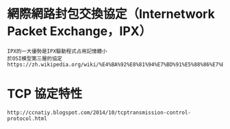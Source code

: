 # 網際網路封包交換協定（Internetwork Packet Exchange，IPX）
~~~
IPX的一大優勢是IPX驅動程式占用記憶體小
於OSI模型第三層的協定
https://zh.wikipedia.org/wiki/%E4%BA%92%E8%81%94%E7%BD%91%E5%88%86%E7%BB%84%E4%BA%A4%E6%8D%A2%E5%8D%8F%E8%AE%AE
~~~
# TCP 協定特性
~~~
http://ccnatiy.blogspot.com/2014/10/tcptransmission-control-protocol.html
~~~ 
